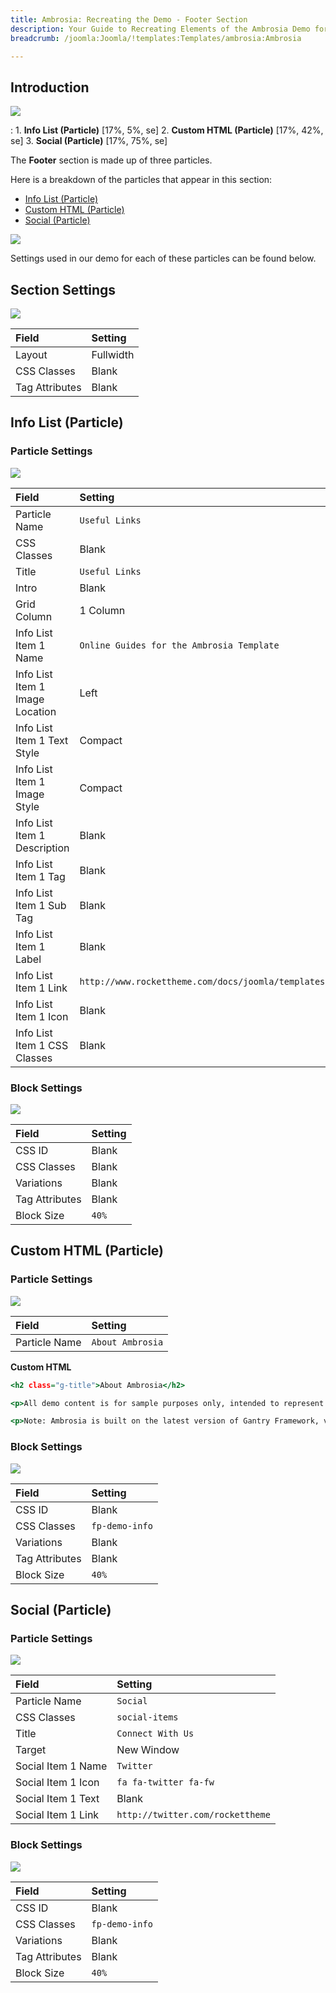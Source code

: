 ```yaml
---
title: Ambrosia: Recreating the Demo - Footer Section
description: Your Guide to Recreating Elements of the Ambrosia Demo for Joomla
breadcrumb: /joomla:Joomla/!templates:Templates/ambrosia:Ambrosia

---
```


## Introduction

![](assets/demo_footer.jpeg)

:   1. **Info List (Particle)** [17%, 5%, se]
    2. **Custom HTML (Particle)** [17%, 42%, se]
    3. **Social (Particle)** [17%, 75%, se]

The **Footer** section is made up of three particles. 

Here is a breakdown of the particles that appear in this section:

* [Info List (Particle)](#info-list-(particle))
* [Custom HTML (Particle)](#custom-html-(particle))
* [Social (Particle)](#social-(particle))

![](assets/home_footer.jpeg)

Settings used in our demo for each of these particles can be found below.

## Section Settings

![](assets/demo_footer_settings.jpeg)

| Field          | Setting   |
| :-----         | :-----    |
| Layout         | Fullwidth |
| CSS Classes    | Blank     |
| Tag Attributes | Blank     |

## Info List (Particle)

### Particle Settings

![](assets/demo_footer_1.jpeg)

| Field                           | Setting                                                     |
| :-----                          | :------                                                     |
| Particle Name                   | `Useful Links`                                              |
| CSS Classes                     | Blank                                                       |
| Title                           | `Useful Links`                                              |
| Intro                           | Blank                                                       |
| Grid Column                     | 1 Column                                                    |
| Info List Item 1 Name           | `Online Guides for the Ambrosia Template`                   |
| Info List Item 1 Image Location | Left                                                        |
| Info List Item 1 Text Style     | Compact                                                     |
| Info List Item 1 Image Style    | Compact                                                     |
| Info List Item 1 Description    | Blank                                                       |
| Info List Item 1 Tag            | Blank                                                       |
| Info List Item 1 Sub Tag        | Blank                                                       |
| Info List Item 1 Label          | Blank                                                       |
| Info List Item 1 Link           | `http://www.rockettheme.com/docs/joomla/templates/ambrosia` |
| Info List Item 1 Icon           | Blank                                                       |
| Info List Item 1 CSS Classes    | Blank                                                       |

### Block Settings

![](assets/demo_footer_2.jpeg)

| Field          | Setting |
| :-----         | :-----  |
| CSS ID         | Blank   |
| CSS Classes    | Blank   |
| Variations     | Blank   |
| Tag Attributes | Blank   |
| Block Size     | `40%`   |

## Custom HTML (Particle)

### Particle Settings

![](assets/demo_footer_3.jpeg)

| Field         | Setting          |
| :-----        | :------          |
| Particle Name | `About Ambrosia` |

**Custom HTML**
~~~ .html
<h2 class="g-title">About Ambrosia</h2>

<p>All demo content is for sample purposes only, intended to represent a live site. All content images are licensed from <a href="http://tookapic.com">tookapic.com</a>.</p>

<p>Note: Ambrosia is built on the latest version of Gantry Framework, version 5.</p>
~~~

### Block Settings

![](assets/demo_footer_4.jpeg)

| Field          | Setting        |
| :-----         | :-----         |
| CSS ID         | Blank          |
| CSS Classes    | `fp-demo-info` |
| Variations     | Blank          |
| Tag Attributes | Blank          |
| Block Size     | `40%`          |

## Social (Particle)

### Particle Settings

![](assets/demo_footer_5.jpeg)

| Field              | Setting                          |
| :-----             | :------                          |
| Particle Name      | `Social`                         |
| CSS Classes        | `social-items`                   |
| Title              | `Connect With Us`                |
| Target             | New Window                       |
| Social Item 1 Name | `Twitter`                        |
| Social Item 1 Icon | `fa fa-twitter fa-fw`            |
| Social Item 1 Text | Blank                            |
| Social Item 1 Link | `http://twitter.com/rockettheme` |

### Block Settings

![](assets/demo_footer_6.jpeg)

| Field          | Setting        |
| :-----         | :-----         |
| CSS ID         | Blank          |
| CSS Classes    | `fp-demo-info` |
| Variations     | Blank          |
| Tag Attributes | Blank          |
| Block Size     | `40%`          |